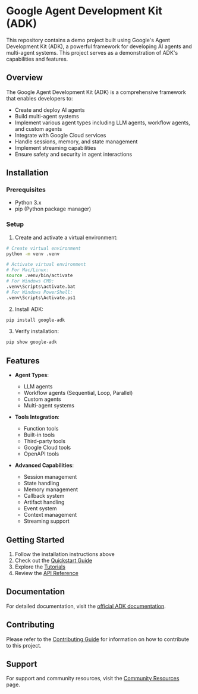 # Google Agent Development Kit (ADK)

This repository contains a demo project built using Google's Agent Development Kit (ADK), a powerful framework for developing AI agents and multi-agent systems. This project serves as a demonstration of ADK's capabilities and features.

## Overview

The Google Agent Development Kit (ADK) is a comprehensive framework that enables developers to:
- Create and deploy AI agents
- Build multi-agent systems
- Implement various agent types including LLM agents, workflow agents, and custom agents
- Integrate with Google Cloud services
- Handle sessions, memory, and state management
- Implement streaming capabilities
- Ensure safety and security in agent interactions

## Installation

### Prerequisites
- Python 3.x
- pip (Python package manager)

### Setup

1. Create and activate a virtual environment:
```bash
# Create virtual environment
python -m venv .venv

# Activate virtual environment
# For Mac/Linux:
source .venv/bin/activate
# For Windows CMD:
.venv\Scripts\activate.bat
# For Windows PowerShell:
.venv\Scripts\Activate.ps1
```

2. Install ADK:
```bash
pip install google-adk
```

3. Verify installation:
```bash
pip show google-adk
```

## Features

- **Agent Types**:
  - LLM agents
  - Workflow agents (Sequential, Loop, Parallel)
  - Custom agents
  - Multi-agent systems

- **Tools Integration**:
  - Function tools
  - Built-in tools
  - Third-party tools
  - Google Cloud tools
  - OpenAPI tools

- **Advanced Capabilities**:
  - Session management
  - State handling
  - Memory management
  - Callback system
  - Artifact handling
  - Event system
  - Context management
  - Streaming support

## Getting Started

1. Follow the installation instructions above
2. Check out the [Quickstart Guide](https://google.github.io/adk-docs/get-started/quickstart/)
3. Explore the [Tutorials](https://google.github.io/adk-docs/tutorials/)
4. Review the [API Reference](https://google.github.io/adk-docs/api-reference/)

## Documentation

For detailed documentation, visit the [official ADK documentation](https://google.github.io/adk-docs/).

## Contributing

Please refer to the [Contributing Guide](https://google.github.io/adk-docs/contributing/) for information on how to contribute to this project.

## Support

For support and community resources, visit the [Community Resources](https://google.github.io/adk-docs/community-resources/) page.
